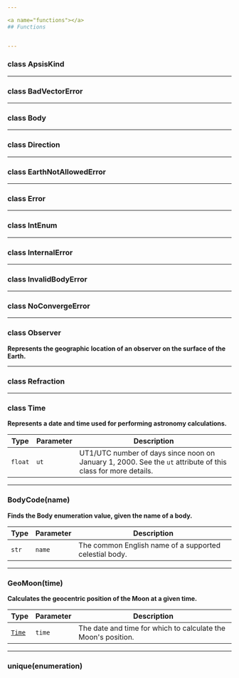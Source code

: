 ```yaml
---

<a name="functions"></a>
## Functions


---
```


<a name="ApsisKind"></a>
### class ApsisKind




---

<a name="BadVectorError"></a>
### class BadVectorError




---

<a name="Body"></a>
### class Body




---

<a name="Direction"></a>
### class Direction




---

<a name="EarthNotAllowedError"></a>
### class EarthNotAllowedError




---

<a name="Error"></a>
### class Error




---

<a name="IntEnum"></a>
### class IntEnum




---

<a name="InternalError"></a>
### class InternalError




---

<a name="InvalidBodyError"></a>
### class InvalidBodyError




---

<a name="NoConvergeError"></a>
### class NoConvergeError




---

<a name="Observer"></a>
### class Observer

**Represents the geographic location of an observer on the surface of the Earth.**




---

<a name="Refraction"></a>
### class Refraction




---

<a name="Time"></a>
### class Time

**Represents a date and time used for performing astronomy calculations.**

| Type | Parameter | Description |
| --- | --- | --- |
| `float` | `ut` | UT1/UTC number of days since noon on January 1, 2000. See the `ut` attribute of this class for more details. |




---

<a name="BodyCode"></a>
### BodyCode(name)

**Finds the Body enumeration value, given the name of a body.**

| Type | Parameter | Description |
| --- | --- | --- |
| `str` | `name` | The common English name of a supported celestial body. |




---

<a name="GeoMoon"></a>
### GeoMoon(time)

**Calculates the geocentric position of the Moon at a given time.**

| Type | Parameter | Description |
| --- | --- | --- |
| [`Time`](#Time) | `time` | The date and time for which to calculate the Moon's position. |




---

<a name="unique"></a>
### unique(enumeration)



